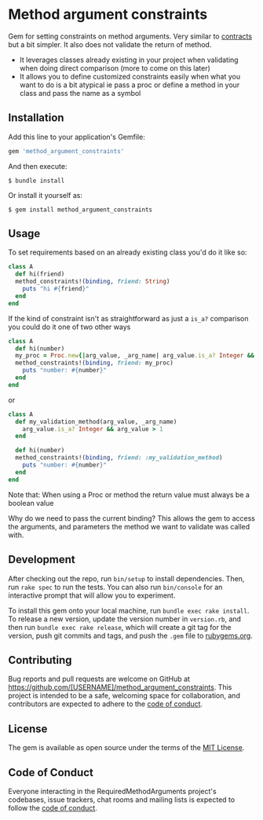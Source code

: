 # Method argument constraints
Gem for setting constraints on method arguments. Very similar to [contracts](https://github.com/egonSchiele/contracts.ruby) but a bit simpler. It also does not validate the return of method.
 - It leverages classes already existing in your project when validating when doing direct comparison (more to come on this later)
 - It allows you to define customized constraints easily when what you want to do is a bit atypical ie pass a proc or define a method in your class and pass the name as a symbol
 
 ## Installation

Add this line to your application's Gemfile:

```ruby
gem 'method_argument_constraints'
```

And then execute:

    $ bundle install

Or install it yourself as:

    $ gem install method_argument_constraints

## Usage
To set requirements based on an already existing class you'd do it like so: 
```ruby
class A
  def hi(friend)
  method_constraints!(binding, friend: String)
    puts "hi #{friend}"
  end
end
```

If the kind of constraint isn't as straightforward as just a `is_a?` comparison you could do it one of two other ways 
```ruby
class A
  def hi(number)
  my_proc = Proc.new{|arg_value, _arg_name| arg_value.is_a? Integer && arg_value > 1 }
  method_constraints!(binding, friend: my_proc)
    puts "number: #{number}"
  end
end
```
or

```ruby
class A
  def my_validation_method(arg_value, _arg_name)
    arg_value.is_a? Integer && arg_value > 1
  end

  def hi(number)
  method_constraints!(binding, friend: :my_validation_method)
    puts "number: #{number}"
  end
end
```

Note that: When using a Proc or method the return value must always be a boolean value

Why do we need to pass the current binding? This allows the gem to access the arguments, and parameters the method we want to validate was called with.

## Development

After checking out the repo, run `bin/setup` to install dependencies. Then, run `rake spec` to run the tests. You can also run `bin/console` for an interactive prompt that will allow you to experiment.

To install this gem onto your local machine, run `bundle exec rake install`. To release a new version, update the version number in `version.rb`, and then run `bundle exec rake release`, which will create a git tag for the version, push git commits and tags, and push the `.gem` file to [rubygems.org](https://rubygems.org).

## Contributing

Bug reports and pull requests are welcome on GitHub at https://github.com/[USERNAME]/method_argument_constraints. This project is intended to be a safe, welcoming space for collaboration, and contributors are expected to adhere to the [code of conduct](https://github.com/[USERNAME]/method_argument_constraints/blob/master/CODE_OF_CONDUCT.md).


## License

The gem is available as open source under the terms of the [MIT License](https://opensource.org/licenses/MIT).

## Code of Conduct

Everyone interacting in the RequiredMethodArguments project's codebases, issue trackers, chat rooms and mailing lists is expected to follow the [code of conduct](https://github.com/[USERNAME]/method_argument_constraints/blob/master/CODE_OF_CONDUCT.md).

